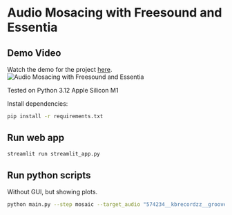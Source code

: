 # Audio Mosacing with Freesound and Essentia

## Demo Video
Watch the demo for the project [here](https://www.youtube.com/watch?v=Krot_22pL9s).
![Audio Mosacing with Freesound and Essentia](https://img.youtube.com/vi/Krot_22pL9s/maxresdefault.jpg)


Tested on Python 3.12 Apple Silicon M1

Install dependencies:
```bash
pip install -r requirements.txt
```

## Run web app
```bash
streamlit run streamlit_app.py
```

## Run python scripts
Without GUI, but showing plots.
```bash
python main.py --step mosaic --target_audio "574234__kbrecordzz__groove-metal-break-6.wav" --frame_size 4192
```
